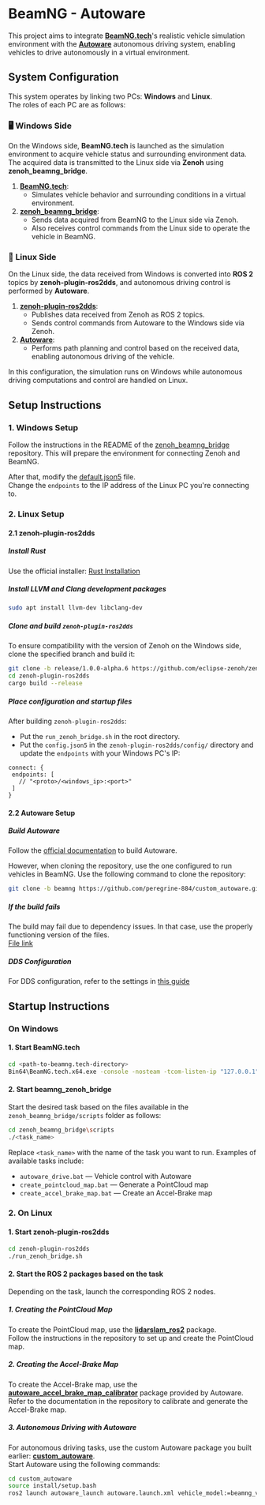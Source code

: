 # BeamNG - Autoware

This project aims to integrate **[BeamNG.tech](https://beamng.tech/)**'s realistic vehicle simulation environment with the **[Autoware](https://autowarefoundation.github.io/autoware-documentation/main/)** autonomous driving system, enabling vehicles to drive autonomously in a virtual environment.

## System Configuration

This system operates by linking two PCs: **Windows** and **Linux**.  
The roles of each PC are as follows:  

### 🖥️ Windows Side
On the Windows side, **BeamNG.tech** is launched as the simulation environment to acquire vehicle status and surrounding environment data.  
The acquired data is transmitted to the Linux side via **Zenoh** using **zenoh_beamng_bridge**.  

1. **[BeamNG.tech](https://beamng.tech/)**:  
   - Simulates vehicle behavior and surrounding conditions in a virtual environment.  
2. **[zenoh_beamng_bridge](https://github.com/peregrine-884/zenoh_beamng_bridge)**:  
   - Sends data acquired from BeamNG to the Linux side via Zenoh.  
   - Also receives control commands from the Linux side to operate the vehicle in BeamNG.  

### 🐧 Linux Side
On the Linux side, the data received from Windows is converted into **ROS 2** topics by **zenoh-plugin-ros2dds**, and autonomous driving control is performed by **Autoware**.  

1. **[zenoh-plugin-ros2dds](https://github.com/eclipse-zenoh/zenoh-plugin-ros2dds)**:  
   - Publishes data received from Zenoh as ROS 2 topics.  
   - Sends control commands from Autoware to the Windows side via Zenoh.  
2. **[Autoware](https://github.com/peregrine-884/custom_autoware/tree/beamng)**:  
   - Performs path planning and control based on the received data, enabling autonomous driving of the vehicle.  

In this configuration, the simulation runs on Windows while autonomous driving computations and control are handled on Linux.  

## Setup Instructions

### 1. Windows Setup
Follow the instructions in the README of the [zenoh_beamng_bridge](https://github.com/peregrine-884/zenoh_beamng_bridge) repository. This will prepare the environment for connecting Zenoh and BeamNG.

After that, modify the [default.json5](https://github.com/peregrine-884/zenoh_beamng_bridge/blob/main/config/zenoh/default.json5) file.  
Change the `endpoints` to the IP address of the Linux PC you're connecting to.

### 2. Linux Setup

#### 2.1 zenoh-plugin-ros2dds

##### Install Rust  
Use the official installer: [Rust Installation](https://www.rust-lang.org/tools/install)

##### Install LLVM and Clang development packages  
```bash
sudo apt install llvm-dev libclang-dev
```

##### Clone and build `zenoh-plugin-ros2dds`  
To ensure compatibility with the version of Zenoh on the Windows side, clone the specified branch and build it:
```bash
git clone -b release/1.0.0-alpha.6 https://github.com/eclipse-zenoh/zenoh-plugin-ros2dds.git
cd zenoh-plugin-ros2dds
cargo build --release
```

##### Place configuration and startup files  
After building `zenoh-plugin-ros2dds`:
- Put the `run_zenoh_bridge.sh` in the root directory.
- Put the `config.json5` in the `zenoh-plugin-ros2dds/config/` directory and update the `endpoints` with your Windows PC's IP:  
```
connect: {
 endpoints: [
   // "<proto>/<windows_ip>:<port>"
 ]
}
```

#### 2.2 Autoware Setup

##### Build Autoware
Follow the [official documentation](https://autowarefoundation.github.io/autoware-documentation/main/installation/autoware/source-installation/) to build Autoware.

However, when cloning the repository, use the one configured to run vehicles in BeamNG. Use the following command to clone the repository:
```bash
git clone -b beamng https://github.com/peregrine-884/custom_autoware.git

```

##### If the build fails
The build may fail due to dependency issues. In that case, use the properly functioning version of the files.  
[File link](https://drive.google.com/file/d/1Bwf8ipxY3FI3f3Yv9tNpfBOWSOCpBduZ/view?usp=drive_link)

##### DDS Configuration
For DDS configuration, refer to the settings in [this guide](https://autowarefoundation.github.io/autoware-documentation/main/installation/additional-settings-for-developers/network-configuration/dds-settings/)

## Startup Instructions

### On Windows

#### 1. **Start BeamNG.tech**  
```bash
cd <path-to-beamng.tech-directory>
Bin64\BeamNG.tech.x64.exe -console -nosteam -tcom-listen-ip "127.0.0.1" -lua "extensions.load('tech/techCore');tech_techCore.openServer(64256)"
```

#### 2. **Start beamng_zenoh_bridge**  
Start the desired task based on the files available in the `zenoh_beamng_bridge/scripts` folder as follows:
```bash
cd zenoh_beamng_bridge\scripts
./<task_name>
```
Replace `<task_name>` with the name of the task you want to run. Examples of available tasks include:
- `autoware_drive.bat` — Vehicle control with Autoware
- `create_pointcloud_map.bat` — Generate a PointCloud map
- `create_accel_brake_map.bat` — Create an Accel-Brake map

### 2. On Linux

#### 1. **Start zenoh-plugin-ros2dds**
```bash
cd zenoh-plugin-ros2dds
./run_zenoh_bridge.sh
```

#### 2. **Start the ROS 2 packages based on the task**  
Depending on the task, launch the corresponding ROS 2 nodes.

##### 1. **Creating the PointCloud Map**  
To create the PointCloud map, use the [**lidarslam_ros2**](https://github.com/rsasaki0109/lidarslam_ros2) package.  
Follow the instructions in the repository to set up and create the PointCloud map.

##### 2. **Creating the Accel-Brake Map**  
To create the Accel-Brake map, use the [**autoware_accel_brake_map_calibrator**](https://github.com/autowarefoundation/autoware.universe/tree/main/vehicle/autoware_accel_brake_map_calibrator) package provided by Autoware.  
Refer to the documentation in the repository to calibrate and generate the Accel-Brake map.

##### 3. **Autonomous Driving with Autoware**  
For autonomous driving tasks, use the custom Autoware package you built earlier: [**custom_autoware**](https://github.com/peregrine-884/custom_autoware).  
Start Autoware using the following commands:
```bash
cd custom_autoware
source install/setup.bash
ros2 launch autoware_launch autoware.launch.xml vehicle_model:=beamng_vehicle sensor_model:=beamng_sensor_kit map_path:=<path-to-pcd-and-osm>
```



